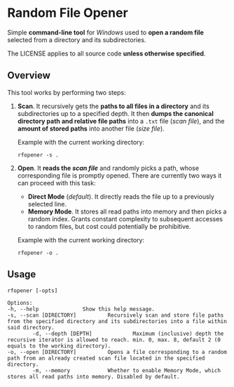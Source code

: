 # Random File Opener

Simple **command-line tool** for *Windows* used to **open a random file** selected from a directory and its subdirectories.

The LICENSE applies to all source code **unless otherwise specified**.

## Overview

This tool works by performing two steps:

1. **Scan**. It recursively gets the **paths to all files in a directory** and its subdirectories up to a specified depth. It then **dumps the canonical directory path and relative file paths** into a `.txt` file (*scan file*), and the **amount of stored paths** into another file (*size file*).

    Example with the current working directory:
    ```shell
    rfopener -s .
    ```

2. **Open**. It **reads the *scan file*** and randomly picks a path, whose corresponding file is promptly opened. There are currently two ways it can proceed with this task:
    - **Direct Mode** (*default*). It directly reads the file up to a previously selected line.
    - **Memory Mode**. It stores all read paths into memory and then picks a random index. Grants constant complexity to subsequent accesses to random files, but cost could potentially be prohibitive.

    Example with the current working directory:
    ```shell
    rfopener -o .
    ```

## Usage

```shell
rfopener [-opts]

Options:
-h, --help              Show this help message.
-s, --scan [DIRECTORY]          Recursively scan and store file paths from the specified directory and its subdirectories into a file within said directory.
        -d, --depth [DEPTH]             Maximum (inclusive) depth the recursive iterator is allowed to reach. min. 0, max. 8, default 2 (0 equals to the working directory).
-o, --open [DIRECTORY]          Opens a file corresponding to a random path from an already created scan file located in the specified directory.
        -m, --memory            Whether to enable Memory Mode, which stores all read paths into memory. Disabled by default.
```